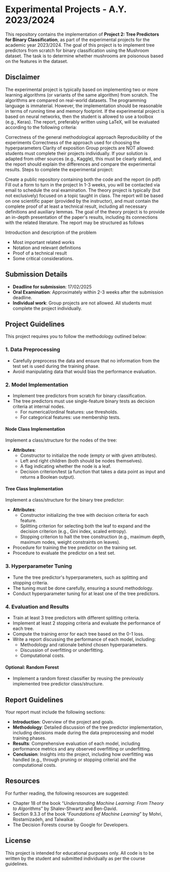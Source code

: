 # Experimental Projects - A.Y. 2023/2024

This repository contains the implementation of **Project 2: Tree Predictors for Binary Classification**, as part of the experimental projects for the academic year 2023/2024. The goal of this project is to implement tree predictors from scratch for binary classification using the Mushroom dataset. The task is to determine whether mushrooms are poisonous based on the features in the dataset.

## Disclaimer

The experimental project is typically based on implementing two or more learning algorithms (or variants of the same algorithm) from scratch. The algorithms are compared on real-world datasets. The programming language is immaterial. However, the implementation should be reasonable in terms of running time and memory footprint. If the experimental project is based on neural networks, then the student is allowed to use a toolbox (e.g., Keras). The report, preferably written using LaTeX, will be evaluated according to the following criteria:

Correctness of the general methodological approach
Reproducibility of the experiments
Correctness of the approach used for choosing the hyperparameters
Clarity of exposition
Group projects are NOT allowed: students must complete their projects individually.
If your solution is adapted from other sources (e.g., Kaggle), this must be clearly stated, and the report should explain the differences and compare the experimental results.
Steps to complete the experimental project:

Create a public repository containing both the code and the report (in pdf)
Fill out a form to turn in the project
In 1-3 weeks, you will be contacted via email to schedule the oral examination.
The theory project is typically (but not exclusively) focused on a topic taught in class. The report will be based on one scientific paper (provided by the instructor), and must contain the complete proof of at least a technical result, including all necessary definitions and auxiliary lemmas. The goal of the theory project is to provide an in-depth presentation of the paper's results, including its connections with the related literature. The report may be structured as follows

Introduction and description of the problem
- Most important related works
- Notation and relevant definitions
- Proof of a technical result
- Some critical considerations.

## Submission Details

- **Deadline for submission**: 17/02/2025
- **Oral Examination**: Approximately within 2-3 weeks after the submission deadline.
- **Individual work**: Group projects are not allowed. All students must complete the project individually.

## Project Guidelines

This project requires you to follow the methodology outlined below:

### 1. Data Preprocessing
- Carefully preprocess the data and ensure that no information from the test set is used during the training phase.
- Avoid manipulating data that would bias the performance evaluation.

### 2. Model Implementation
- Implement tree predictors from scratch for binary classification.
- The tree predictors must use single-feature binary tests as decision criteria at internal nodes.
    - For numerical/ordinal features: use thresholds.
    - For categorical features: use membership tests.

#### Node Class Implementation
Implement a class/structure for the nodes of the tree:
- **Attributes**:
  - Constructor to initialize the node (empty or with given attributes).
  - Left and right children (both should be nodes themselves).
  - A flag indicating whether the node is a leaf.
  - Decision criterion/test (a function that takes a data point as input and returns a Boolean output).

#### Tree Class Implementation
Implement a class/structure for the binary tree predictor:
- **Attributes**:
  - Constructor initializing the tree with decision criteria for each feature.
  - Splitting criterion for selecting both the leaf to expand and the decision criterion (e.g., Gini index, scaled entropy).
  - Stopping criterion to halt the tree construction (e.g., maximum depth, maximum nodes, weight constraints on leaves).
- Procedure for training the tree predictor on the training set.
- Procedure to evaluate the predictor on a test set.

### 3. Hyperparameter Tuning
- Tune the tree predictor's hyperparameters, such as splitting and stopping criteria.
- The tuning must be done carefully, ensuring a sound methodology.
- Conduct hyperparameter tuning for at least one of the tree predictors.

### 4. Evaluation and Results
- Train at least 3 tree predictors with different splitting criteria.
- Implement at least 2 stopping criteria and evaluate the performance of each tree.
- Compute the training error for each tree based on the 0-1 loss.
- Write a report discussing the performance of each model, including:
  - Methodology and rationale behind chosen hyperparameters.
  - Discussion of overfitting or underfitting.
  - Computational costs.

#### Optional: Random Forest
- Implement a random forest classifier by reusing the previously implemented tree predictor class/structure.

## Report Guidelines

Your report must include the following sections:

- **Introduction**: Overview of the project and goals.
- **Methodology**: Detailed discussion of the tree predictor implementation, including decisions made during the data preprocessing and model training phases.
- **Results**: Comprehensive evaluation of each model, including performance metrics and any observed overfitting or underfitting.
- **Conclusion**: Insights into the project, including how overfitting was handled (e.g., through pruning or stopping criteria) and the computational costs.

## Resources

For further reading, the following resources are suggested:

- Chapter 18 of the book “_Understanding Machine Learning: From Theory to Algorithms_” by Shalev-Shwartz and Ben-David.
- Section 9.3.3 of the book “_Foundations of Machine Learning_” by Mohri, Rostamizadeh, and Talwalkar.
- The Decision Forests course by Google for Developers.

## License

This project is intended for educational purposes only. All code is to be written by the student and submitted individually as per the course guidelines.

